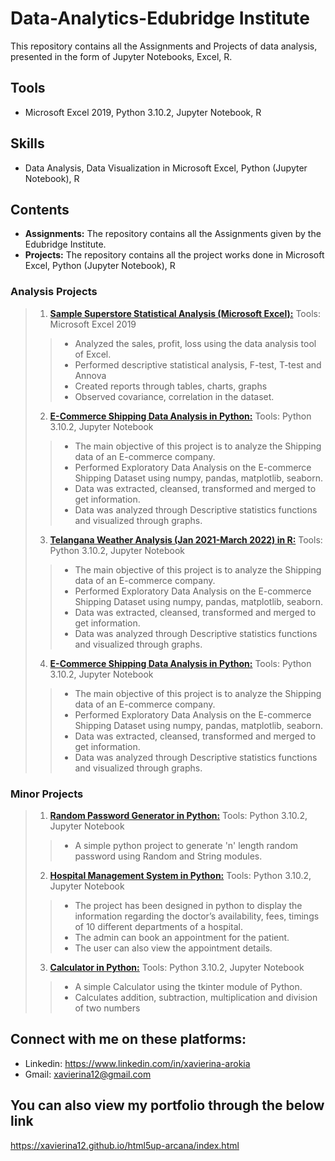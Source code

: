 # Data-Analytics-Edubridge Institute
This repository contains all the Assignments and Projects of data analysis, presented in the form of Jupyter Notebooks, Excel, R.

## Tools
* Microsoft Excel 2019, Python 3.10.2, Jupyter Notebook, R

## Skills
* Data Analysis, Data Visualization in Microsoft Excel, Python (Jupyter Notebook), R

## Contents
* **Assignments:** The repository contains all the Assignments given by the Edubridge Institute. 
* **Projects:** The repository contains all the project works done in Microsoft Excel, Python (Jupyter Notebook), R
### Analysis Projects
>1. [**Sample Superstore Statistical Analysis (Microsoft Excel):**](https://github.com/xavierina12/Data-Analytics/tree/main/Projects/PROJECT:%20Sample%20Superstore%20Statistical%20Analysis)  Tools: Microsoft Excel 2019 
>> * Analyzed the sales, profit, loss using the data analysis tool of Excel. 
>> * Performed descriptive statistical analysis, F-test, T-test and Annova
>> * Created reports through tables, charts, graphs 
>> * Observed covariance, correlation in the dataset.
>2. [**E-Commerce Shipping Data Analysis in Python:**](https://github.com/xavierina12/Data-Analytics/tree/main/Projects/PROJECT:%20E-Commerce%20Shipping%20Data%20Analysis) Tools: Python 3.10.2, Jupyter Notebook
>> * The main objective of this project is to analyze the Shipping data of an E-commerce company. 
>> * Performed Exploratory Data Analysis on the E-commerce Shipping Dataset using numpy, pandas, matplotlib, seaborn. 
>> * Data was extracted, cleansed, transformed and merged to get information. 
>> * Data was analyzed through Descriptive statistics functions and visualized through graphs. 
>3. [**Telangana Weather Analysis (Jan 2021-March 2022) in R:**](https://github.com/xavierina12/Data-Analytics/tree/main/Projects/PROJECT:%20E-Commerce%20Shipping%20Data%20Analysis) Tools: Python 3.10.2, Jupyter Notebook
>> * The main objective of this project is to analyze the Shipping data of an E-commerce company. 
>> * Performed Exploratory Data Analysis on the E-commerce Shipping Dataset using numpy, pandas, matplotlib, seaborn. 
>> * Data was extracted, cleansed, transformed and merged to get information. 
>> * Data was analyzed through Descriptive statistics functions and visualized through graphs.
>4. [**E-Commerce Shipping Data Analysis in Python:**](https://github.com/xavierina12/Data-Analytics/tree/main/Projects/PROJECT:%20E-Commerce%20Shipping%20Data%20Analysis) Tools: Python 3.10.2, Jupyter Notebook
>> * The main objective of this project is to analyze the Shipping data of an E-commerce company. 
>> * Performed Exploratory Data Analysis on the E-commerce Shipping Dataset using numpy, pandas, matplotlib, seaborn. 
>> * Data was extracted, cleansed, transformed and merged to get information. 
>> * Data was analyzed through Descriptive statistics functions and visualized through graphs.

### Minor Projects
>1. [**Random Password Generator in Python:**](https://github.com/xavierina12/Data-Analytics/tree/main/Projects/PROJECT:%20Random%20Password%20Generator) Tools: Python 3.10.2, Jupyter Notebook
>> * A simple python project to generate 'n' length random password using Random and String modules. 
>2. [**Hospital Management System in Python:**](https://github.com/xavierina12/Data-Analytics/tree/main/Projects/PROJECT:%20Hospital%20Management%20System) Tools: Python 3.10.2, Jupyter Notebook
>> * The project has been designed in python to display the information regarding the doctor’s availability, fees, timings of 10 different departments of a hospital. 
>> * The admin can book an appointment for the patient.
>> * The user can also view the appointment details. 
>3. [**Calculator in Python:**](https://github.com/xavierina12/Data-Analytics/tree/main/Projects/PROJECT:%20Calculator) Tools: Python 3.10.2, Jupyter Notebook
>> * A simple Calculator using the tkinter module of Python. 
>> * Calculates addition, subtraction, multiplication and division of two numbers



## Connect with me on these platforms:
* Linkedin: https://www.linkedin.com/in/xavierina-arokia
* Gmail: xavierina12@gmail.com



## You can also view my portfolio through the below link
https://xavierina12.github.io/html5up-arcana/index.html
